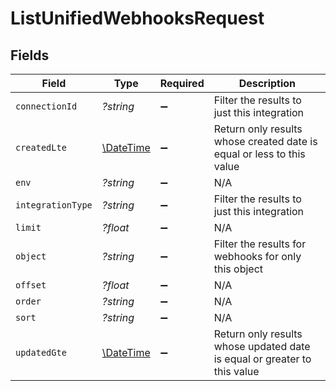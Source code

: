 # ListUnifiedWebhooksRequest


## Fields

| Field                                                                    | Type                                                                     | Required                                                                 | Description                                                              |
| ------------------------------------------------------------------------ | ------------------------------------------------------------------------ | ------------------------------------------------------------------------ | ------------------------------------------------------------------------ |
| `connectionId`                                                           | *?string*                                                                | :heavy_minus_sign:                                                       | Filter the results to just this integration                              |
| `createdLte`                                                             | [\DateTime](https://www.php.net/manual/en/class.datetime.php)            | :heavy_minus_sign:                                                       | Return only results whose created date is equal or less to this value    |
| `env`                                                                    | *?string*                                                                | :heavy_minus_sign:                                                       | N/A                                                                      |
| `integrationType`                                                        | *?string*                                                                | :heavy_minus_sign:                                                       | Filter the results to just this integration                              |
| `limit`                                                                  | *?float*                                                                 | :heavy_minus_sign:                                                       | N/A                                                                      |
| `object`                                                                 | *?string*                                                                | :heavy_minus_sign:                                                       | Filter the results for webhooks for only this object                     |
| `offset`                                                                 | *?float*                                                                 | :heavy_minus_sign:                                                       | N/A                                                                      |
| `order`                                                                  | *?string*                                                                | :heavy_minus_sign:                                                       | N/A                                                                      |
| `sort`                                                                   | *?string*                                                                | :heavy_minus_sign:                                                       | N/A                                                                      |
| `updatedGte`                                                             | [\DateTime](https://www.php.net/manual/en/class.datetime.php)            | :heavy_minus_sign:                                                       | Return only results whose updated date is equal or greater to this value |